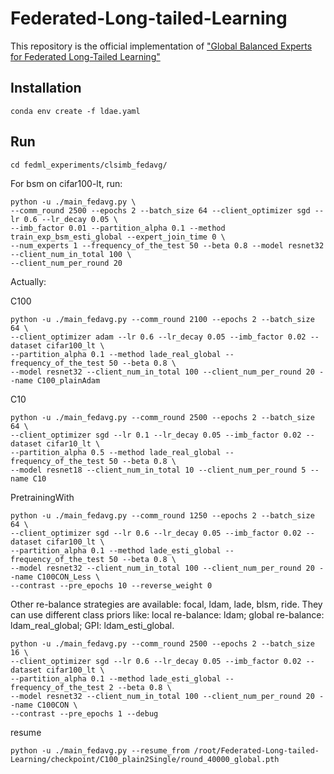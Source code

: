 # Federated-Long-tailed-Learning

This repository is the official implementation of ["Global Balanced Experts for Federated Long-Tailed Learning"](https://openaccess.thecvf.com/content/ICCV2023/papers/Zeng_Global_Balanced_Experts_for_Federated_Long-Tailed_Learning_ICCV_2023_paper.pdf)

## Installation

```
conda env create -f ldae.yaml
```

## Run

```
cd fedml_experiments/clsimb_fedavg/
```
For bsm on cifar100-lt, run:
```
python -u ./main_fedavg.py \
--comm_round 2500 --epochs 2 --batch_size 64 --client_optimizer sgd --lr 0.6 --lr_decay 0.05 \
--imb_factor 0.01 --partition_alpha 0.1 --method train_exp_bsm_esti_global --expert_join_time 0 \
--num_experts 1 --frequency_of_the_test 50 --beta 0.8 --model resnet32 --client_num_in_total 100 \
--client_num_per_round 20 
```

Actually:

C100
```
python -u ./main_fedavg.py --comm_round 2100 --epochs 2 --batch_size 64 \
--client_optimizer adam --lr 0.6 --lr_decay 0.05 --imb_factor 0.02 --dataset cifar100_lt \
--partition_alpha 0.1 --method lade_real_global --frequency_of_the_test 50 --beta 0.8 \
--model resnet32 --client_num_in_total 100 --client_num_per_round 20 --name C100_plainAdam
```

C10
```
python -u ./main_fedavg.py --comm_round 2500 --epochs 2 --batch_size 64 \
--client_optimizer sgd --lr 0.1 --lr_decay 0.05 --imb_factor 0.02 --dataset cifar10_lt \
--partition_alpha 0.5 --method lade_real_global --frequency_of_the_test 50 --beta 0.8 \
--model resnet18 --client_num_in_total 10 --client_num_per_round 5 --name C10
```

PretrainingWith
```
python -u ./main_fedavg.py --comm_round 1250 --epochs 2 --batch_size 64 \
--client_optimizer sgd --lr 0.6 --lr_decay 0.05 --imb_factor 0.02 --dataset cifar100_lt \
--partition_alpha 0.1 --method lade_esti_global --frequency_of_the_test 50 --beta 0.8 \
--model resnet32 --client_num_in_total 100 --client_num_per_round 20 --name C100CON_Less \
--contrast --pre_epochs 10 --reverse_weight 0
```

Other re-balance strategies are available: focal, ldam, lade, blsm, ride.
They can use different class priors like: local re-balance: ldam; global re-balance: ldam_real_global; GPI: ldam_esti_global.

```
python -u ./main_fedavg.py --comm_round 2500 --epochs 2 --batch_size 16 \
--client_optimizer sgd --lr 0.6 --lr_decay 0.05 --imb_factor 0.02 --dataset cifar100_lt \
--partition_alpha 0.1 --method lade_esti_global --frequency_of_the_test 2 --beta 0.8 \
--model resnet32 --client_num_in_total 100 --client_num_per_round 20 --name C100CON \
--contrast --pre_epochs 1 --debug 
```

resume
```
python -u ./main_fedavg.py --resume_from /root/Federated-Long-tailed-Learning/checkpoint/C100_plain2Single/round_40000_global.pth
```